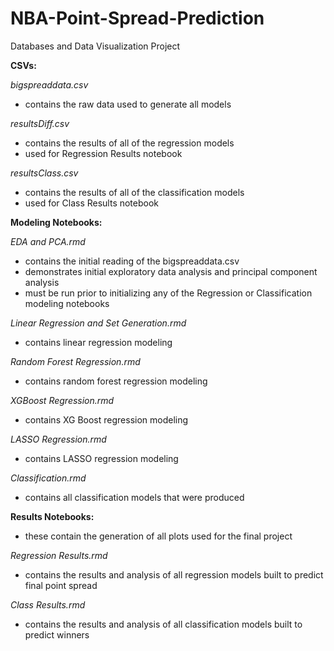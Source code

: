 # NBA-Point-Spread-Prediction
Databases and Data Visualization Project

**CSVs:**

*bigspreaddata.csv*
 - contains the raw data used to generate all models

*resultsDiff.csv*
 - contains the results of all of the regression models
 - used for Regression Results notebook

*resultsClass.csv*
 - contains the results of all of the classification models
 - used for Class Results notebook

**Modeling Notebooks:**

*EDA and PCA.rmd*

 - contains the initial reading of the bigspreaddata.csv
 - demonstrates initial exploratory data analysis and principal component analysis
 - must be run prior to initializing any of the Regression or Classification modeling notebooks

*Linear Regression and Set Generation.rmd*
 - contains linear regression modeling

*Random Forest Regression.rmd*
 - contains random forest regression modeling

*XGBoost Regression.rmd*
 - contains XG Boost regression modeling

*LASSO Regression.rmd*
 - contains LASSO regression modeling

*Classification.rmd*
 - contains all classification models that were produced
 
**Results Notebooks:**
 - these contain the generation of all plots used for the final project

*Regression Results.rmd*
 - contains the results and analysis of all regression models built to predict final point spread

*Class Results.rmd*
 - contains the results and analysis of all classification models built to predict winners
